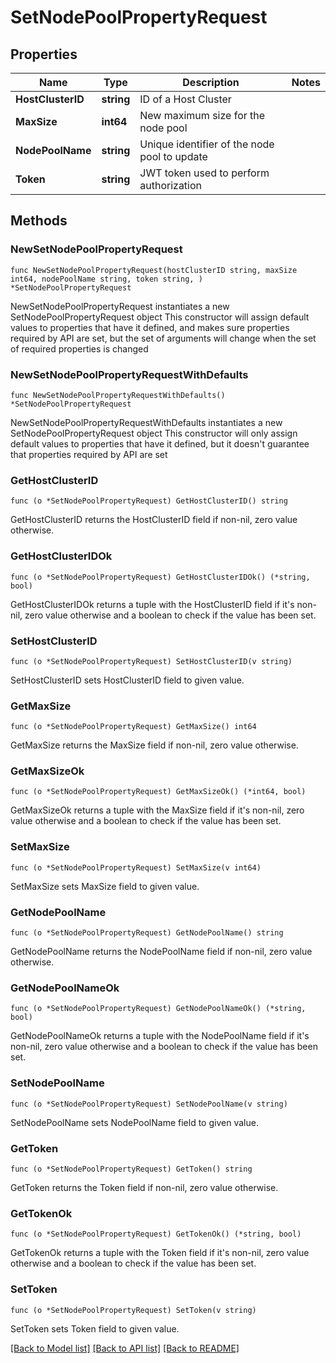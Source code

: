 # SetNodePoolPropertyRequest

## Properties

Name | Type | Description | Notes
------------ | ------------- | ------------- | -------------
**HostClusterID** | **string** | ID of a Host Cluster | 
**MaxSize** | **int64** | New maximum size for the node pool | 
**NodePoolName** | **string** | Unique identifier of the node pool to update | 
**Token** | **string** | JWT token used to perform authorization | 

## Methods

### NewSetNodePoolPropertyRequest

`func NewSetNodePoolPropertyRequest(hostClusterID string, maxSize int64, nodePoolName string, token string, ) *SetNodePoolPropertyRequest`

NewSetNodePoolPropertyRequest instantiates a new SetNodePoolPropertyRequest object
This constructor will assign default values to properties that have it defined,
and makes sure properties required by API are set, but the set of arguments
will change when the set of required properties is changed

### NewSetNodePoolPropertyRequestWithDefaults

`func NewSetNodePoolPropertyRequestWithDefaults() *SetNodePoolPropertyRequest`

NewSetNodePoolPropertyRequestWithDefaults instantiates a new SetNodePoolPropertyRequest object
This constructor will only assign default values to properties that have it defined,
but it doesn't guarantee that properties required by API are set

### GetHostClusterID

`func (o *SetNodePoolPropertyRequest) GetHostClusterID() string`

GetHostClusterID returns the HostClusterID field if non-nil, zero value otherwise.

### GetHostClusterIDOk

`func (o *SetNodePoolPropertyRequest) GetHostClusterIDOk() (*string, bool)`

GetHostClusterIDOk returns a tuple with the HostClusterID field if it's non-nil, zero value otherwise
and a boolean to check if the value has been set.

### SetHostClusterID

`func (o *SetNodePoolPropertyRequest) SetHostClusterID(v string)`

SetHostClusterID sets HostClusterID field to given value.


### GetMaxSize

`func (o *SetNodePoolPropertyRequest) GetMaxSize() int64`

GetMaxSize returns the MaxSize field if non-nil, zero value otherwise.

### GetMaxSizeOk

`func (o *SetNodePoolPropertyRequest) GetMaxSizeOk() (*int64, bool)`

GetMaxSizeOk returns a tuple with the MaxSize field if it's non-nil, zero value otherwise
and a boolean to check if the value has been set.

### SetMaxSize

`func (o *SetNodePoolPropertyRequest) SetMaxSize(v int64)`

SetMaxSize sets MaxSize field to given value.


### GetNodePoolName

`func (o *SetNodePoolPropertyRequest) GetNodePoolName() string`

GetNodePoolName returns the NodePoolName field if non-nil, zero value otherwise.

### GetNodePoolNameOk

`func (o *SetNodePoolPropertyRequest) GetNodePoolNameOk() (*string, bool)`

GetNodePoolNameOk returns a tuple with the NodePoolName field if it's non-nil, zero value otherwise
and a boolean to check if the value has been set.

### SetNodePoolName

`func (o *SetNodePoolPropertyRequest) SetNodePoolName(v string)`

SetNodePoolName sets NodePoolName field to given value.


### GetToken

`func (o *SetNodePoolPropertyRequest) GetToken() string`

GetToken returns the Token field if non-nil, zero value otherwise.

### GetTokenOk

`func (o *SetNodePoolPropertyRequest) GetTokenOk() (*string, bool)`

GetTokenOk returns a tuple with the Token field if it's non-nil, zero value otherwise
and a boolean to check if the value has been set.

### SetToken

`func (o *SetNodePoolPropertyRequest) SetToken(v string)`

SetToken sets Token field to given value.



[[Back to Model list]](../README.md#documentation-for-models) [[Back to API list]](../README.md#documentation-for-api-endpoints) [[Back to README]](../README.md)


